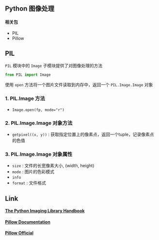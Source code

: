 ## Python 图像处理

#### 相关包

- PIL
- Pillow

## PIL

`PIL` 模块中的 `Image` 子模块提供了对图像处理的方法

```python
from PIL import Image
```

使用 `open` 方法将一个图片文件读取到内存中，返回一个 `PIL.Image.Image` 对象

### 1. PIL.Image 方法

- `Image.open(fp, mode="r")`

### 2. PIL.Image.Image 对象方法

- `getpixel((x, y))` : 获取指定位置上的像素点，返回一个tuple，记录像素点的色值

### 3. PIL.Image.Image 对象属性

- `size` : 文件的长宽像素大小, (width, height)
- `mode` : 图片的色彩模式
- `info`
- `format` : 文件格式









## Link

#### [The Python Imaging Library Handbook](<http://www.effbot.org/imagingbook/>)

#### [Pillow Documentation](<https://pillow.readthedocs.io/en/stable/#>)

#### [Pillow Official](<https://python-pillow.org/>)

